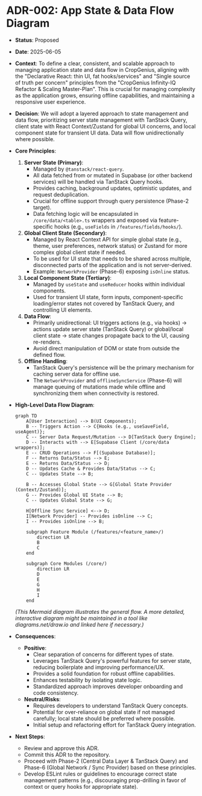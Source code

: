 # ADR-002: App State & Data Flow Diagram

- **Status**: Proposed
- **Date**: 2025-06-05
- **Context**:
  To define a clear, consistent, and scalable approach to managing application state and data flow in CropGenius, aligning with the "Declarative React: thin UI, fat hooks/services" and "Single source of truth per concern" principles from the "CropGenius Infinity-IQ Refactor & Scaling Master-Plan". This is crucial for managing complexity as the application grows, ensuring offline capabilities, and maintaining a responsive user experience.
- **Decision**:
  We will adopt a layered approach to state management and data flow, prioritizing server state management with TanStack Query, client state with React Context/Zustand for global UI concerns, and local component state for transient UI data. Data will flow unidirectionally where possible.

- **Core Principles**:

  1.  **Server State (Primary)**:
      - Managed by `@tanstack/react-query`.
      - All data fetched from or mutated in Supabase (or other backend services) will be handled via TanStack Query hooks.
      - Provides caching, background updates, optimistic updates, and request deduplication.
      - Crucial for offline support through query persistence (Phase-2 target).
      - Data fetching logic will be encapsulated in `/core/data/<table>.ts` wrappers and exposed via feature-specific hooks (e.g., `useFields` in `/features/fields/hooks/`).
  2.  **Global Client State (Secondary)**:
      - Managed by React Context API for simple global state (e.g., theme, user preferences, network status) or Zustand for more complex global client state if needed.
      - To be used for UI state that needs to be shared across multiple, disconnected parts of the application and is not server-derived.
      - Example: `NetworkProvider` (Phase-6) exposing `isOnline` status.
  3.  **Local Component State (Tertiary)**:
      - Managed by `useState` and `useReducer` hooks within individual components.
      - Used for transient UI state, form inputs, component-specific loading/error states not covered by TanStack Query, and controlling UI elements.
  4.  **Data Flow**:
      - Primarily unidirectional: UI triggers actions (e.g., via hooks) → actions update server state (TanStack Query) or global/local client state → state changes propagate back to the UI, causing re-renders.
      - Avoid direct manipulation of DOM or state from outside the defined flow.
  5.  **Offline Handling**:
      - TanStack Query's persistence will be the primary mechanism for caching server data for offline use.
      - The `NetworkProvider` and `offlineSyncService` (Phase-6) will manage queuing of mutations made while offline and synchronizing them when connectivity is restored.

- **High-Level Data Flow Diagram**:

  ```mermaid
  graph TD
      A[User Interaction] --> B(UI Components);
      B -- Triggers Action --> C{Hooks (e.g., useSaveField, useAgent)};
      C -- Server Data Request/Mutation --> D[TanStack Query Engine];
      D -- Interacts with --> E[Supabase Client (/core/data wrappers)];
      E -- CRUD Operations --> F[(Supabase Database)];
      F -- Returns Data/Status --> E;
      E -- Returns Data/Status --> D;
      D -- Updates Cache & Provides Data/Status --> C;
      C -- Updates State --> B;

      B -- Accesses Global State --> G[Global State Provider (Context/Zustand)];
      G -- Provides Global UI State --> B;
      C -- Updates Global State --> G;

      H[Offline Sync Service] <--> D;
      I[Network Provider] -- Provides isOnline --> C;
      I -- Provides isOnline --> B;

      subgraph Feature Module (/features/<feature_name>/)
          direction LR
          B
          C
      end

      subgraph Core Modules (/core/)
          direction LR
          D
          E
          G
          H
          I
      end
  ```

  _(This Mermaid diagram illustrates the general flow. A more detailed, interactive diagram might be maintained in a tool like diagrams.net/draw.io and linked here if necessary.)_

- **Consequences**:
  - **Positive**:
    - Clear separation of concerns for different types of state.
    - Leverages TanStack Query's powerful features for server state, reducing boilerplate and improving performance/UX.
    - Provides a solid foundation for robust offline capabilities.
    - Enhances testability by isolating state logic.
    - Standardized approach improves developer onboarding and code consistency.
  - **Neutral/Risks**:
    - Requires developers to understand TanStack Query concepts.
    - Potential for over-reliance on global state if not managed carefully; local state should be preferred where possible.
    - Initial setup and refactoring effort for TanStack Query integration.
- **Next Steps**:
  - Review and approve this ADR.
  - Commit this ADR to the repository.
  - Proceed with Phase-2 (Central Data Layer & TanStack Query) and Phase-6 (Global Network / Sync Provider) based on these principles.
  - Develop ESLint rules or guidelines to encourage correct state management patterns (e.g., discouraging prop-drilling in favor of context or query hooks for appropriate state).
